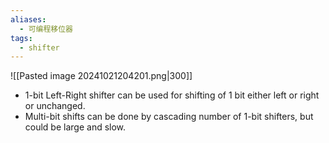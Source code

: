 ```yaml
---
aliases:
  - 可编程移位器
tags:
  - shifter
---
```

![[Pasted image 20241021204201.png|300]]
- 1-bit Left-Right shifter can be used for shifting of 1 bit either left or right or unchanged.
- Multi-bit shifts can be done by cascading number of 1-bit shifters, but could be large and slow.

